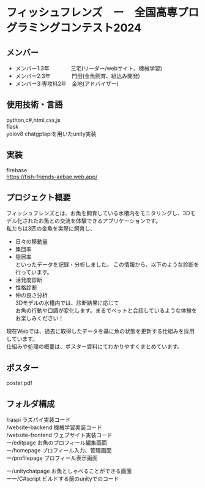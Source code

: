 # フィッシュフレンズ　ー　全国高専プログラミングコンテスト2024

## メンバー
- メンバー1:3年　　　　三宅(リーダー/webサイト、機械学習)
- メンバー2:3年　　　　門田(金魚飼育、組込み開発)
- メンバー3:専攻科2年　金地(アドバイザー)

## 使用技術・言語
python,c#,html,css,js  
flask  
yolov8
chatgptapiを用いたunity実装

## 実装
firebase  
https://fish-friends-aebae.web.app/



## プロジェクト概要
フィッシュフレンズとは、お魚を飼育している水槽内をモニタリングし、3Dモデル化されたお魚との交流を体験できるアプリケーションです。  
私たちは3匹の金魚を実際に飼育し、
- 日々の移動量
- 集団率
- 隠居率  
といったデータを記録・分析しました。
この情報から、以下のような診断を行っています。
- 活発度診断
- 性格診断
- 仲の良さ分析  
3Dモデルの水槽内では、診断結果に応じて  
お魚の行動や口調が変化します。まるでペットと会話しているような体験をお楽しみください！  

現在Webでは、過去に取得したデータを基に魚の状態を更新する仕組みを採用しています。  
仕組みや処理の概要は、ポスター資料にてわかりやすくまとめています。

## ポスター
poster.pdf

## フォルダ構成
/raspi ラズパイ実装コード  
/website-backend 機械学習実装コード  
/website-frontend ウェブサイト実装コード   
ー/editpage お魚のプロフィール編集画面  
ー/homepage プロフィール入力、管理画面  
ー/profilepage プロフィール表示画面   
  
ー/unitychatpage お魚としゃべることができる画面  
ーー/C#script ビルドする前のunityでのコード

